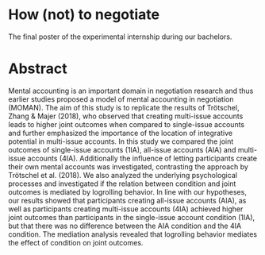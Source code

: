 # How (not) to negotiate
The final poster of the experimental internship during our bachelors. 

# Abstract
Mental accounting is an important domain in negotiation research and thus earlier studies proposed a model of mental accounting in negotiation (MOMAN). The aim of this study is to replicate the results of Trötschel, Zhang & Majer (2018), who observed that creating multi-issue accounts leads to higher joint outcomes when compared to single-issue accounts and further emphasized the importance of the location of integrative potential in multi-issue accounts. In this study we compared the joint outcomes of single-issue accounts (1IA), all-issue accounts (AIA) and multi-issue accounts (4IA). Additionally the influence of letting participants create their own mental accounts was investigated, contrasting the approach by Trötschel et al. (2018). We also analyzed the underlying psychological processes and investigated if the relation between condition and joint outcomes is mediated by logrolling behavior. In line with our hypotheses, our results showed that participants creating all-issue accounts (AIA), as well as participants creating multi-issue accounts (4IA) achieved higher joint outcomes than participants in the single-issue account condition (1IA), but that there was no difference between the AIA condition and the 4IA condition. The mediation analysis revealed that logrolling behavior mediates the effect of condition on joint outcomes.

